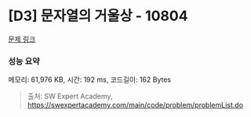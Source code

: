 # [D3] 문자열의 거울상 - 10804 

[문제 링크](https://swexpertacademy.com/main/code/problem/problemDetail.do?contestProbId=AXTC0x16D8EDFASe) 

### 성능 요약

메모리: 61,976 KB, 시간: 192 ms, 코드길이: 162 Bytes



> 출처: SW Expert Academy, https://swexpertacademy.com/main/code/problem/problemList.do